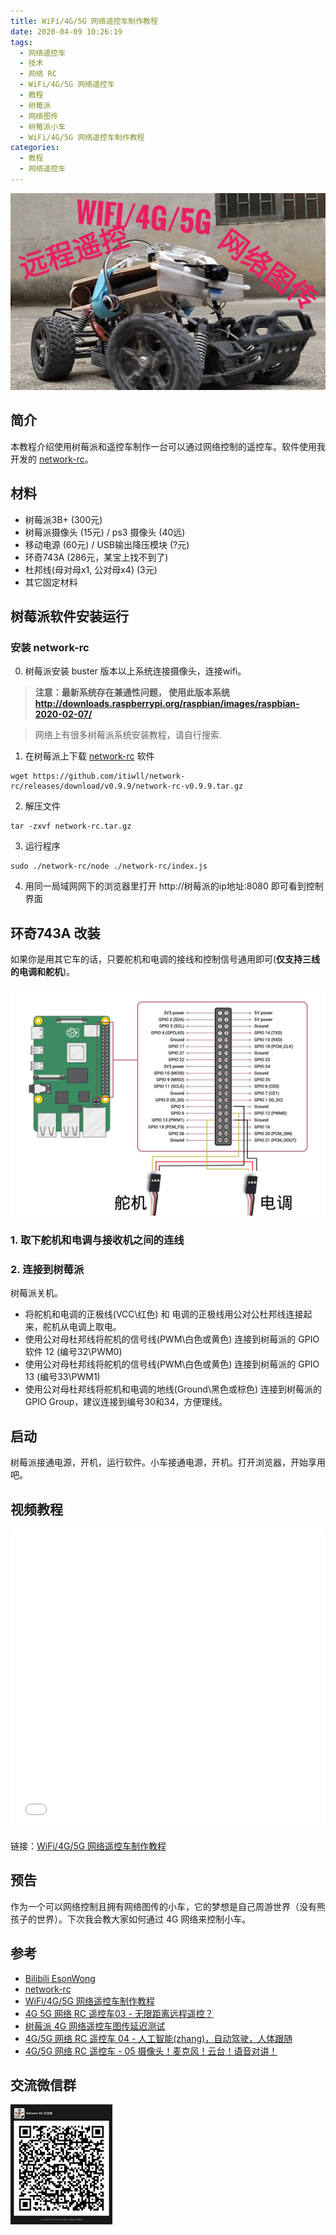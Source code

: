```yaml
---
title: WiFi/4G/5G 网络遥控车制作教程
date: 2020-04-09 10:26:19
tags:
  - 网络遥控车
  - 技术
  - 网络 RC
  - WiFi/4G/5G 网络遥控车
  - 教程
  - 树莓派
  - 网络图传
  - 树莓派小车
  - WiFi/4G/5G 网络遥控车制作教程
categories:
  - 教程
  - 网络遥控车
---
```

![WiFi/4G/5G 网络遥控车制作教程]
## 简介
本教程介绍使用树莓派和遥控车制作一台可以通过网络控制的遥控车。软件使用我开发的 [network-rc]。

## 材料

- 树莓派3B+ (300元)
- 树莓派摄像头 (15元) / ps3 摄像头 (40远)
- 移动电源 (60元) / USB输出降压模块 (?元)
- 环奇743A (286元，某宝上找不到了)
- 杜邦线(母对母x1, 公对母x4) (3元)
- 其它固定材料

<!-- more -->

## 树莓派软件安装运行
### 安装 network-rc

0. 树莓派安装 buster 版本以上系统连接摄像头，连接wifi。
   
> **注意：最新系统存在兼通性问题， 使用此版本系统<http://downloads.raspberrypi.org/raspbian/images/raspbian-2020-02-07/>**
  
> 网络上有很多树莓派系统安装教程，请自行搜索.

1. 在树莓派上下载 [network-rc] 软件  
```
wget https://github.com/itiwll/network-rc/releases/download/v0.9.9/network-rc-v0.9.9.tar.gz
```
2. 解压文件  
```
tar -zxvf network-rc.tar.gz
```
3. 运行程序  
```
sudo ./network-rc/node ./network-rc/index.js
```
4. 用同一局域网网下的浏览器里打开 http://树莓派的ip地址:8080 即可看到控制界面

## 环奇743A 改装
如果你是用其它车的话，只要舵机和电调的接线和控制信号通用即可(__仅支持三线的电调和舵机__)。

![树莓派 GPIO 连接小车]

### 1. 取下舵机和电调与接收机之间的连线
### 2. 连接到树莓派 
树莓派关机。
- 将舵机和电调的正极线(VCC\红色) 和 电调的正极线用公对公杜邦线连接起来，舵机从电调上取电。
- 使用公对母杜邦线将舵机的信号线(PWM\白色或黄色) 连接到树莓派的 GPIO软件 12 (编号32\PWM0)
- 使用公对母杜邦线将舵机的信号线(PWM\白色或黄色) 连接到树莓派的 GPIO 13 (编号33\PWM1)
- 使用公对母杜邦线将舵机和电调的地线(Ground\黑色或棕色) 连接到树莓派的GPIO Group，建议连接到编号30和34，方便理线。

## 启动
树莓派接通电源，开机，运行软件。小车接通电源，开机。打开浏览器，开始享用吧。

## 视频教程
<iframe src="//player.bilibili.com/player.html?aid=882676306&bvid=BV1iK4y1r7mD&cid=177948237&page=1" scrolling="no" border="0" frameborder="no" framespacing="0" allowfullscreen="true" width="100%" height="480px"> </iframe>

链接：[WiFi/4G/5G 网络遥控车制作教程]
## 预告
作为一个可以网络控制且拥有网络图传的小车，它的梦想是自己周游世界（没有熊孩子的世界）。下次我会教大家如何通过 4G 网络来控制小车。

## 参考
- [Bilibili EsonWong](https://space.bilibili.com/96740361)
- [network-rc]
- [WiFi/4G/5G 网络遥控车制作教程]
- [4G 5G 网络 RC 遥控车03 - 无限距离远程遥控？]
- [树莓派 4G 网络遥控车图传延迟测试]
- [4G/5G 网络 RC 遥控车 04 - 人工智能(zhang)，自动驾驶，人体跟随]
- [ 4G/5G 网络 RC 遥控车 - 05 摄像头！麦克风！云台！语音对讲！ ]

## 交流微信群
![Network-RC 微信交流群]


[network-rc]:https://github.com/itiwll/network-rc
[树莓派 4G 网络遥控车图传延迟测试]:https://www.bilibili.com/video/BV15K411W7bK
[4G/5G 网络 RC 遥控车 04 - 人工智能(zhang)，自动驾驶，人体跟随]:https://www.bilibili.com/video/BV1fi4y1t7dx/
[4G 5G 网络 RC 遥控车03 - 无限距离远程遥控？]:https://www.bilibili.com/video/BV1Xp4y1X7fa/
[树莓派 GPIO 连接小车]:../asset/树莓派-GPIO-连接小车.jpg
[WiFi/4G/5G 网络遥控车制作教程]:../asset/4g网络rc遥控车02-开篇-封面.jpg
[4g 网络 rc 遥控车03 - 无限距离远程遥控？]: ../asset/4g%E7%BD%91%E7%BB%9C%20RC%20%E9%81%A5%E6%8E%A7%E8%BD%A603%20-%20%E6%97%A0%E9%99%90%E8%B7%9D%E7%A6%BB%E8%BF%9C%E7%A8%8B%E9%81%A5%E6%8E%A7%EF%BC%9F-%20%E5%B0%81%E9%9D%A2.jpg
[4G/5G 网络 RC 遥控车 - 05 摄像头！麦克风！云台！语音对讲！]:https://www.bilibili.com/video/BV14C4y1p7ap/
[Network-RC 微信交流群]: ../asset/wechat-group-qrcode.jpg
